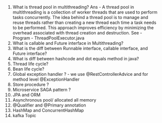 1. What is thread pool in multithreading?
Ans - A thread pool in multithreading is a collection of worker threads that are used to perform tasks concurrently.
      The idea behind a thread pool is to manage and reuse threads rather than creating a new thread each time a task
      needs to be performed. This approach improves efficiency by minimizing the overhead associated with thread creation
      and destruction.  See -  Program - ThreadPoolExecutor.java
2. What is callable and Future interface in Multithreading?
3. What is the diff between Runnable interface, callable interface, and Future interface?
4. What is diff between hashcode and dot equals method in java?
5. Thread life cycle?
6. Bean life cycle?
7. Global exception handler ? - we use @RestControllerAdvice and for method level @ExceptionHandler 
8. Store procedure ?
9. Microservice SAGA pattern ?
10. JPA and ORM
11. Asynchronous pool/ allocated all memory 
12. @Qualifier and @Primary annotation
13. HashMap and ConcurrentHashMap 
14. kafka Topic